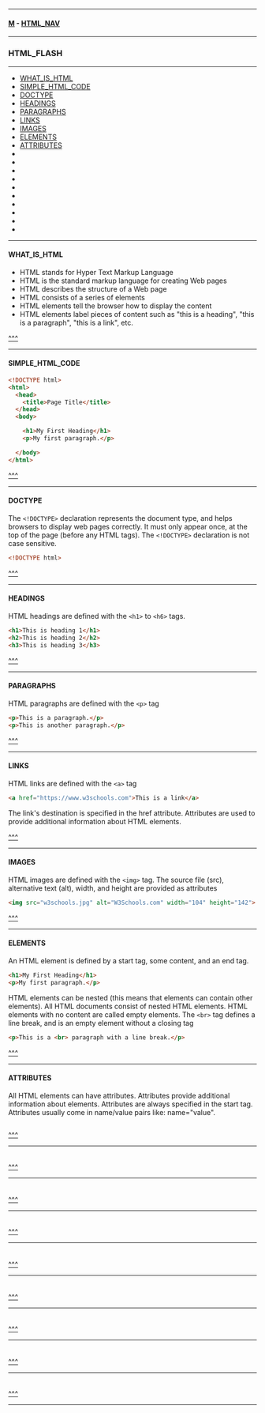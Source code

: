 
---

#### [M](https://github.com/ttltrk/TTT/blob/master/menu.md) - [HTML_NAV](https://github.com/ttltrk/TTT/tree/master/HTML/HTML_NAV.md)

---

### HTML_FLASH

---

* [WHAT_IS_HTML](#WHAT_IS_HTML)
* [SIMPLE_HTML_CODE](#SIMPLE_HTML_CODE)
* [DOCTYPE](#DOCTYPE)
* [HEADINGS](#HEADINGS)
* [PARAGRAPHS](#PARAGRAPHS)
* [LINKS](#LINKS)
* [IMAGES](#IMAGES)
* [ELEMENTS](#ELEMENTS)
* [ATTRIBUTES](#ATTRIBUTES)
* [](#)
* [](#)
* [](#)
* [](#)
* [](#)
* [](#)
* [](#)
* [](#)
* [](#)
* [](#)

---

#### WHAT_IS_HTML

- HTML stands for Hyper Text Markup Language
- HTML is the standard markup language for creating Web pages
- HTML describes the structure of a Web page
- HTML consists of a series of elements
- HTML elements tell the browser how to display the content
- HTML elements label pieces of content such as "this is a heading", "this is a paragraph", "this is a link", etc.

[^^^](#HTML_FLASH)

---

#### SIMPLE_HTML_CODE

```html
<!DOCTYPE html>
<html>
  <head>
    <title>Page Title</title>
  </head>
  <body>

    <h1>My First Heading</h1>
    <p>My first paragraph.</p>

  </body>
</html>
```

[^^^](#HTML_FLASH)

---

#### DOCTYPE

The ```<!DOCTYPE>``` declaration represents the document type, and helps browsers to display web pages correctly.
It must only appear once, at the top of the page (before any HTML tags).
The ```<!DOCTYPE>``` declaration is not case sensitive.

```html
<!DOCTYPE html>
```

[^^^](#HTML_FLASH)

---

#### HEADINGS

HTML headings are defined with the ```<h1>``` to ```<h6>``` tags.

```html
<h1>This is heading 1</h1>
<h2>This is heading 2</h2>
<h3>This is heading 3</h3>
```

[^^^](#HTML_FLASH)

---

#### PARAGRAPHS

HTML paragraphs are defined with the ```<p>``` tag

```html
<p>This is a paragraph.</p>
<p>This is another paragraph.</p>
```

[^^^](#HTML_FLASH)

---

#### LINKS

HTML links are defined with the ```<a>``` tag

```html
<a href="https://www.w3schools.com">This is a link</a>
```

The link's destination is specified in the href attribute.
Attributes are used to provide additional information about HTML elements.


[^^^](#HTML_FLASH)

---

#### IMAGES

HTML images are defined with the ```<img>``` tag.
The source file (src), alternative text (alt), width, and height are provided as attributes

```html
<img src="w3schools.jpg" alt="W3Schools.com" width="104" height="142">
```

[^^^](#HTML_FLASH)

---

#### ELEMENTS

An HTML element is defined by a start tag, some content, and an end tag.



```html
<h1>My First Heading</h1>
<p>My first paragraph.</p>
```

HTML elements can be nested (this means that elements can contain other elements).
All HTML documents consist of nested HTML elements.
HTML elements with no content are called empty elements.
The ```<br>``` tag defines a line break, and is an empty element without a closing tag

```html
<p>This is a <br> paragraph with a line break.</p>
```

[^^^](#HTML_FLASH)

---

#### ATTRIBUTES

All HTML elements can have attributes.
Attributes provide additional information about elements.
Attributes are always specified in the start tag.
Attributes usually come in name/value pairs like: name="value".

```html

```

[^^^](#HTML_FLASH)

---

####

```html

```

[^^^](#HTML_FLASH)

---

####

```html

```

[^^^](#HTML_FLASH)

---

####

```html

```

[^^^](#HTML_FLASH)

---

####

```html

```

[^^^](#HTML_FLASH)

---

####

```html

```

[^^^](#HTML_FLASH)

---

####

```html

```

[^^^](#HTML_FLASH)

---

####

```html

```

[^^^](#HTML_FLASH)

---

####

```html

```

[^^^](#HTML_FLASH)

---

